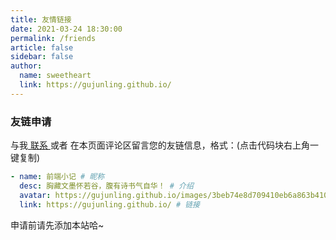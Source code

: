 ```yaml
---
title: 友情链接
date: 2021-03-24 18:30:00
permalink: /friends
article: false
sidebar: false
author: 
  name: sweetheart
  link: https://gujunling.github.io/
---
```


<!--
普通卡片列表容器，可用于友情链接、项目推荐、古诗词展示等。
cardList 后面可跟随一个数字表示每行最多显示多少个，选值范围1~4，默认3。在小屏时会根据屏幕宽度减少每行显示数量。
-->

<!-- ::: cardList
```yaml
- name: Evan's blog # 昵称
  desc: 积跬步以至千里。 # 介绍
  avatar: https://cdn.jsdelivr.net/gh/xugaoyi/image_store/blog/20200103123203.jpg # 头像
  link: https://xugaoyi.com/ # 链接
- name: 童欧巴博客 # 昵称
  desc: 公众号《前端食堂》，吃好每一顿。 # 介绍
  avatar: https://cdn.jsdelivr.net/gh/Geekhyt/blogimgbed/blog/avatar.jpeg # 头像
  link: https://hungryturbo.com # 链接
```
::: -->

### 友链申请

与我[ 联系 ](/about/#联系)或者 在本页面评论区留言您的友链信息，格式：(点击代码块右上角一键复制)

  <!-- # avatar: https://cdn.jsdelivr.net/gh/gujunling/PicGo-image/test/111.jpg # 头像
  # avatar: https://gitee.com/gujunling/pic-go-image/raw/master/blog/20211221085456.png # 头像 -->

```yaml
- name: 前端小记 # 昵称
  desc: 胸藏文墨怀若谷，腹有诗书气自华！ # 介绍
  avatar: https://gujunling.github.io/images/3beb74e8d709410eb6a863b4106c8cb3.jpg # 头像
  link: https://gujunling.github.io/ # 链接
```

申请前请先添加本站哈~
